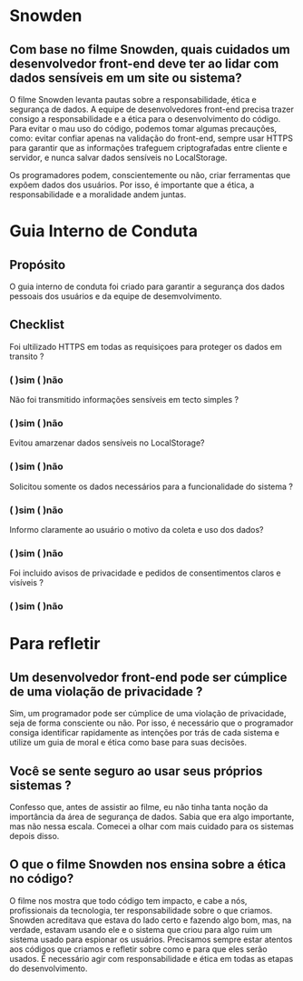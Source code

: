 # Snowden
## Com base no filme Snowden, quais cuidados um desenvolvedor front-end deve ter ao lidar com dados sensíveis em um site ou sistema?
  O filme Snowden levanta pautas sobre a responsabilidade, ética e segurança de dados. A equipe de desenvolvedores front-end precisa trazer consigo a responsabilidade e a ética para o desenvolvimento do código. Para evitar o mau uso do código, podemos tomar algumas precauções, como: evitar confiar apenas na validação do front-end, sempre usar HTTPS para garantir que as informações trafeguem criptografadas entre cliente e servidor, e nunca salvar dados sensíveis no LocalStorage.

Os programadores podem, conscientemente ou não, criar ferramentas que expõem dados dos usuários. Por isso, é importante que a ética, a responsabilidade e a moralidade andem juntas.



# Guia Interno de Conduta 

## Propósito 
 O guia interno de conduta foi criado para garantir a segurança dos dados pessoais dos usuários e da equipe de desemvolvimento.

## Checklist 
 Foi ultilizado HTTPS em todas as requisiçoes para proteger os dados em transito ?
### ( )sim  ( )não
 Não foi transmitido informações sensíveis em tecto simples ?
### ( )sim  ( )não
 Evitou amarzenar dados sensíveis no LocalStorage?
### ( )sim  ( )não
 Solicitou somente os dados necessários para a funcionalidade do sistema ?
### ( )sim  ( )não
 Informo claramente ao usuário o motivo da coleta e uso dos dados?
### ( )sim  ( )não
 Foi incluido avisos de privacidade e pedidos de consentimentos claros e visíveis ?
### ( )sim  ( )não



# Para refletir 
## Um desenvolvedor front-end pode ser cúmplice de uma violação de privacidade ?
 Sim, um programador pode ser cúmplice de uma violação de privacidade, seja de forma consciente ou não. Por isso, é necessário que o programador consiga identificar rapidamente as intenções por trás de cada sistema e utilize um guia de moral e ética como base para suas decisões.



 ## Você se sente seguro ao usar seus próprios sistemas ?
 Confesso que, antes de assistir ao filme, eu não tinha tanta noção da importância da área de segurança de dados. Sabia que era algo importante, mas não nessa escala. Comecei a olhar com mais cuidado para os sistemas depois disso.

 ## O que o filme Snowden  nos ensina sobre a ética no código?
 O filme nos mostra que todo código tem impacto, e cabe a nós, profissionais da tecnologia, ter responsabilidade sobre o que criamos. Snowden acreditava que estava do lado certo e fazendo algo bom, mas, na verdade, estavam usando ele e o sistema que criou para algo ruim  um sistema usado para espionar os usuários. Precisamos sempre estar atentos aos códigos que criamos e refletir sobre como e para que eles serão usados. É necessário agir com responsabilidade e ética em todas as etapas do desenvolvimento.